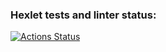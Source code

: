### Hexlet tests and linter status:
[![Actions Status](https://github.com/Dema63/python-project-50/actions/workflows/hexlet-check.yml/badge.svg)](https://github.com/Dema63/python-project-50/actions)